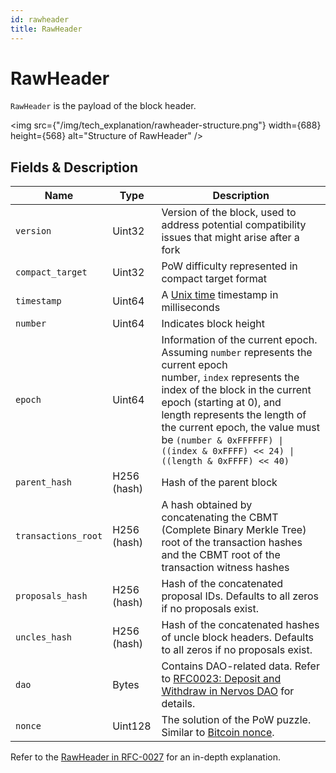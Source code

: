 ```yaml
---
id: rawheader
title: RawHeader
---
```


# RawHeader

`RawHeader` is the payload of the block header.

<img src={"/img/tech_explanation/rawheader-structure.png"} width={688} height={568} alt="Structure of RawHeader" />

## Fields & Description

| Name                | Type        | Description                                                                                                                                                                                                                                                                                                                      |
| ------------------- | ----------- | -------------------------------------------------------------------------------------------------------------------------------------------------------------------------------------------------------------------------------------------------------------------------------------------------------------------------------- |
| `version`           | Uint32      | Version of the block, used to address potential compatibility issues that might arise after a fork                                                                                                                                                                                                                               |
| `compact_target`    | Uint32      | PoW difficulty represented in compact target format                                                                                                                                                                                                                                                                              |
| `timestamp`         | Uint64      | A [Unix time](https://en.wikipedia.org/wiki/Unix_time) timestamp in milliseconds                                                                                                                                                                                                                                                 |
| `number`            | Uint64      | Indicates block height                                                                                                                                                                                                                                                                                                           |
| `epoch`             | Uint64      | Information of the current epoch. Assuming `number` represents the current epoch number, `index` represents the index of the block in the current epoch (starting at 0), and length represents the length of the current epoch, the value must be `(number & 0xFFFFFF) \| ((index & 0xFFFF) << 24) \| ((length & 0xFFFF) << 40)` |
| `parent_hash`       | H256 (hash) | Hash of the parent block                                                                                                                                                                                                                                                                                                         |
| `transactions_root` | H256 (hash) | A hash obtained by concatenating the CBMT (Complete Binary Merkle Tree) root of the transaction hashes and the CBMT root of the transaction witness hashes                                                                                                                                                                       |
| `proposals_hash`    | H256 (hash) | Hash of the concatenated proposal IDs. Defaults to all zeros if no proposals exist.                                                                                                                                                                                                                                              |
| `uncles_hash`       | H256 (hash) | Hash of the concatenated hashes of uncle block headers. Defaults to all zeros if no proposals exist.                                                                                                                                                                                                                             |
| `dao`               | Bytes       | Contains DAO-related data. Refer to [RFC0023: Deposit and Withdraw in Nervos DAO](https://github.com/nervosnetwork/rfcs/blob/master/rfcs/0023-dao-deposit-withdraw/0023-dao-deposit-withdraw.md) for details.                                                                                                                    |
| `nonce`             | Uint128     | The solution of the PoW puzzle. Similar to [Bitcoin nonce](https://en.bitcoin.it/wiki/Nonce).                                                                                                                                                                                                                                    |

Refer to the [RawHeader in RFC-0027](https://github.com/nervosnetwork/rfcs/blob/master/rfcs/0027-block-structure/0027-block-structure.md#rawheader) for an in-depth explanation.
